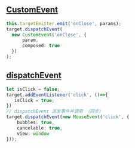 ## [CustomEvent](https://developer.mozilla.org/zh-CN/docs/Web/API/CustomEvent)

```typescript
this.targetEmitter.emit('onClose', params);
target.dispatchEvent(
  new CustomEvent('onClose', {
      param,
      composed: true
  })
);
```

## [dispatchEvent](https://developer.mozilla.org/zh-CN/docs/Web/API/EventTarget/dispatchEvent)


```typescript
let isClick = false;
target.addEventListener('click', ()=>{
   isClick = true;
})
// dispatchEvent 派发事件并调用 （同步）
target.dispatchEvent(new MouseEvent('click', {
    bubbles: true,
    cancelable: true,
    view: window
}));
```
